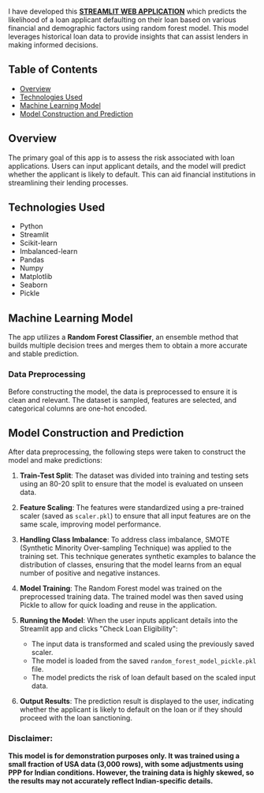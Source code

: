 I have developed this [**STREAMLIT WEB APPLICATION**](https://venkat-ramoju-loan-default-predictor.streamlit.app/) which predicts the likelihood of a loan applicant defaulting on their loan based on various financial and demographic factors using random forest model. This model leverages historical loan data to provide insights that can assist lenders in making informed decisions.

## Table of Contents
- [Overview](#overview)
- [Technologies Used](#technologies-used)
- [Machine Learning Model](#machine-learning-model)
- [Model Construction and Prediction](#model-construction-and-prediction)

## Overview

The primary goal of this app is to assess the risk associated with loan applications. Users can input applicant details, and the model will predict whether the applicant is likely to default. This can aid financial institutions in streamlining their lending processes.

## Technologies Used

- Python
- Streamlit
- Scikit-learn
- Imbalanced-learn
- Pandas
- Numpy
- Matplotlib
- Seaborn
- Pickle

## Machine Learning Model

The app utilizes a **Random Forest Classifier**, an ensemble method that builds multiple decision trees and merges them to obtain a more accurate and stable prediction. 

### Data Preprocessing

Before constructing the model, the data is preprocessed to ensure it is clean and relevant. The dataset is sampled, features are selected, and categorical columns are one-hot encoded.

## Model Construction and Prediction

After data preprocessing, the following steps were taken to construct the model and make predictions:

1. **Train-Test Split**: The dataset was divided into training and testing sets using an 80-20 split to ensure that the model is evaluated on unseen data.

2. **Feature Scaling**: The features were standardized using a pre-trained scaler (saved as `scaler.pkl`) to ensure that all input features are on the same scale, improving model performance.

3. **Handling Class Imbalance**: To address class imbalance, SMOTE (Synthetic Minority Over-sampling Technique) was applied to the training set. This technique generates synthetic examples to balance the distribution of classes, ensuring that the model learns from an equal number of positive and negative instances.

4. **Model Training**: The Random Forest model was trained on the preprocessed training data. The trained model was then saved using Pickle to allow for quick loading and reuse in the application.

5. **Running the Model**: When the user inputs applicant details into the Streamlit app and clicks "Check Loan Eligibility":
   - The input data is transformed and scaled using the previously saved scaler.
   - The model is loaded from the saved `random_forest_model_pickle.pkl` file.
   - The model predicts the risk of loan default based on the scaled input data.
   
6. **Output Results**: The prediction result is displayed to the user, indicating whether the applicant is likely to default on the loan or if they should proceed with the loan sanctioning.

### Disclaimer:
**This model is for demonstration purposes only. It was trained using a small fraction of USA data (3,000 rows), with some adjustments using PPP for Indian conditions. However, the training data is highly skewed, so the results may not accurately reflect Indian-specific details.**

